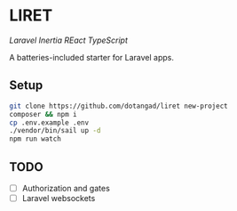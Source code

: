 # LIRET
_Laravel Inertia REact TypeScript_

A batteries-included starter for Laravel apps.

## Setup

```sh
git clone https://github.com/dotangad/liret new-project
composer && npm i
cp .env.example .env
./vendor/bin/sail up -d
npm run watch
```

## TODO
- [ ] Authorization and gates
- [ ] Laravel websockets
